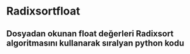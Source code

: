 # Radixsortfloat
## Dosyadan okunan float değerleri Radixsort algoritmasını kullanarak sıralyan python kodu
